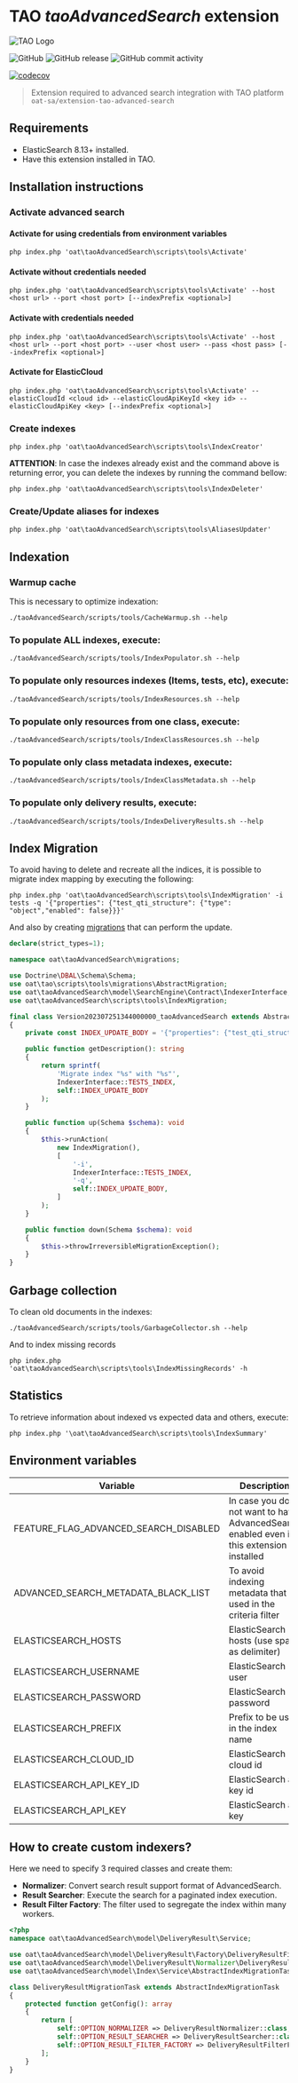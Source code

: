 # TAO _taoAdvancedSearch_ extension

![TAO Logo](https://github.com/oat-sa/taohub-developer-guide/raw/master/resources/tao-logo.png)

![GitHub](https://img.shields.io/github/license/oat-sa/extension-tao-advanced-search.svg)
![GitHub release](https://img.shields.io/github/release/oat-sa/extension-tao-advanced-search.svg)
![GitHub commit activity](https://img.shields.io/github/commit-activity/y/oat-sa/extension-tao-advanced-search.svg)

[![codecov](https://codecov.io/gh/oat-sa/extension-tao-advanced-search/branch/master/graph/badge.svg?token=uPVdj0JrEn)](https://codecov.io/gh/oat-sa/extension-tao-advanced-search)

> Extension required to advanced search integration with TAO platform `oat-sa/extension-tao-advanced-search`


## Requirements

- ElasticSearch 8.13+ installed.
- Have this extension installed in TAO.

## Installation instructions

### Activate advanced search 

#### Activate for using credentials from environment variables

```shell
php index.php 'oat\taoAdvancedSearch\scripts\tools\Activate'
```

#### Activate without credentials needed 

```shell
php index.php 'oat\taoAdvancedSearch\scripts\tools\Activate' --host <host url> --port <host port> [--indexPrefix <optional>]
```

#### Activate with credentials needed 

```shell
php index.php 'oat\taoAdvancedSearch\scripts\tools\Activate' --host <host url> --port <host port> --user <host user> --pass <host pass> [--indexPrefix <optional>]
```

#### Activate for ElasticCloud 

```shell
php index.php 'oat\taoAdvancedSearch\scripts\tools\Activate' --elasticCloudId <cloud id> --elasticCloudApiKeyId <key id> --elasticCloudApiKey <key> [--indexPrefix <optional>]
```

### Create indexes

```shell
php index.php 'oat\taoAdvancedSearch\scripts\tools\IndexCreator'
```

**ATTENTION**: In case the indexes already exist and the command above is returning error, 
you can delete the indexes by running the command bellow:

```shell
php index.php 'oat\taoAdvancedSearch\scripts\tools\IndexDeleter'
```

### Create/Update aliases for indexes

```shell
php index.php 'oat\taoAdvancedSearch\scripts\tools\AliasesUpdater'
```

## Indexation

### Warmup cache

This is necessary to optimize indexation:

```shell
./taoAdvancedSearch/scripts/tools/CacheWarmup.sh --help
```

### To populate ALL indexes, execute:

```shell script
./taoAdvancedSearch/scripts/tools/IndexPopulator.sh --help
```

### To populate only resources indexes (Items, tests, etc), execute:

```shell script
./taoAdvancedSearch/scripts/tools/IndexResources.sh --help
```

### To populate only resources from one class, execute:

```shell script
./taoAdvancedSearch/scripts/tools/IndexClassResources.sh --help
```

### To populate only class metadata indexes, execute:

```shell script
./taoAdvancedSearch/scripts/tools/IndexClassMetadata.sh --help
```

### To populate only delivery results, execute:

```shell script
./taoAdvancedSearch/scripts/tools/IndexDeliveryResults.sh --help
```

## Index Migration

To avoid having to delete and recreate all the indices, it is possible to migrate index mapping by executing the following: 

```shell
php index.php 'oat\taoAdvancedSearch\scripts\tools\IndexMigration' -i tests -q '{"properties": {"test_qti_structure": {"type": "object","enabled": false}}}'
```

And also by creating [migrations](./migrations/) that can perform the update.

```php
declare(strict_types=1);

namespace oat\taoAdvancedSearch\migrations;

use Doctrine\DBAL\Schema\Schema;
use oat\tao\scripts\tools\migrations\AbstractMigration;
use oat\taoAdvancedSearch\model\SearchEngine\Contract\IndexerInterface;
use oat\taoAdvancedSearch\scripts\tools\IndexMigration;

final class Version202307251344000000_taoAdvancedSearch extends AbstractMigration
{
    private const INDEX_UPDATE_BODY = '{"properties": {"test_qti_structure": {"type": "object","enabled": false}}}';

    public function getDescription(): string
    {
        return sprintf(
            'Migrate index "%s" with "%s"',
            IndexerInterface::TESTS_INDEX,
            self::INDEX_UPDATE_BODY
        );
    }

    public function up(Schema $schema): void
    {
        $this->runAction(
            new IndexMigration(),
            [
                '-i',
                IndexerInterface::TESTS_INDEX,
                '-q',
                self::INDEX_UPDATE_BODY,
            ]
        );
    }

    public function down(Schema $schema): void
    {
        $this->throwIrreversibleMigrationException();
    }
}
```

## Garbage collection

To clean old documents in the indexes:

````shell
./taoAdvancedSearch/scripts/tools/GarbageCollector.sh --help
````

And to index missing records

```shell
php index.php 'oat\taoAdvancedSearch\scripts\tools\IndexMissingRecords' -h
```

## Statistics

To retrieve information about indexed vs expected data and others, execute:

```shell
php index.php '\oat\taoAdvancedSearch\scripts\tools\IndexSummary'
```

## Environment variables

| Variable                              | Description                                                                                | Example               |
|---------------------------------------|--------------------------------------------------------------------------------------------|-----------------------|
| FEATURE_FLAG_ADVANCED_SEARCH_DISABLED | In case you do not want to have AdvancedSearch enabled even if this extension is installed | true                  |
| ADVANCED_SEARCH_METADATA_BLACK_LIST   | To avoid indexing metadata that is used in the criteria filter                             | URI1,URI2,URI3        |
| ELASTICSEARCH_HOSTS                   | ElasticSearch hosts (use space as delimiter)                                               | http://localhost:9200 |
| ELASTICSEARCH_USERNAME                | ElasticSearch user                                                                         | user                  |
| ELASTICSEARCH_PASSWORD                | ElasticSearch password                                                                     | pass                  |
| ELASTICSEARCH_PREFIX                  | Prefix to be used in the index name                                                        | tao                   |
| ELASTICSEARCH_CLOUD_ID                | ElasticSearch cloud id                                                                     | cloud_id              |
| ELASTICSEARCH_API_KEY_ID              | ElasticSearch api key id                                                                   | api_key_id            |
| ELASTICSEARCH_API_KEY                 | ElasticSearch api key                                                                      | api_key               |



## How to create custom indexers?

Here we need to specify 3 required classes and create them:

- **Normalizer**: Convert search result support format of AdvancedSearch.
- **Result Searcher**: Execute the search for a paginated index execution.
- **Result Filter Factory**: The filter used to segregate the index within many workers.

```php
<?php
namespace oat\taoAdvancedSearch\model\DeliveryResult\Service;

use oat\taoAdvancedSearch\model\DeliveryResult\Factory\DeliveryResultFilterFactory;
use oat\taoAdvancedSearch\model\DeliveryResult\Normalizer\DeliveryResultNormalizer;
use oat\taoAdvancedSearch\model\Index\Service\AbstractIndexMigrationTask;

class DeliveryResultMigrationTask extends AbstractIndexMigrationTask
{
    protected function getConfig(): array
    {
        return [
            self::OPTION_NORMALIZER => DeliveryResultNormalizer::class,
            self::OPTION_RESULT_SEARCHER => DeliveryResultSearcher::class,
            self::OPTION_RESULT_FILTER_FACTORY => DeliveryResultFilterFactory::class,
        ];
    }
}
``` 
